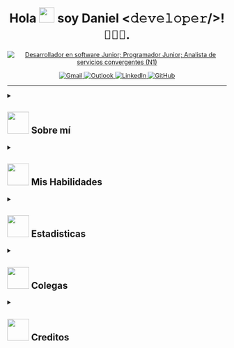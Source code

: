 <!DOCTYPE html>
<html lang="es-en">
<head>
    <meta charset="UTF-8">
    <meta name="viewport" content="width=device-width, initial-scale=1.0">
</head>
<body>

<div align="center">
    <h1>Hola <img src="https://media.giphy.com/media/hvRJCLFzcasrR4ia7z/giphy.gif" width="35"> soy Daniel <𝚍𝚎𝚟𝚎𝚕𝚘𝚙𝚎𝚛/>!<span style="font-family: 'Segoe UI', Tahoma, Geneva, Verdana, sans-serif;">👨🏻‍💻</span>.</h1>
</div>

<p align="center">
    <a href="https://github.com/DenverCoder1/readme-typing-svg">
        <img src="https://readme-typing-svg.herokuapp.com?font=Time+New+Roman&color=%236b69d6&size=25&center=true&vCenter=true&width=600&height=100&lines=Desarrollador+en+Software+Junior%3BProgramador+Junior%3BAnalista+de+servicios+convergentes+(N1)" alt="Desarrollador en software Junior; Programador Junior; Analista de servicios convergentes (N1)">
    </a>
</p>
<p align="center">
  <a href="mailto:d.pinto142004l@gmail.com">
    <img src="https://img.shields.io/badge/Gmail-%23D14836.svg?style=for-the-badge&logo=gmail&logoColor=white" title="Gmail">
      </a>
    <a href="mailto:danielsabogal2004@hotmail.com">
    <img src="https://img.shields.io/badge/Outlook-%230078D4.svg?style=for-the-badge&logo=microsoft-outlook&logoColor=white" title="Outlook">
  </a>
        <a href="https://www.linkedin.com/in/daniel-fernando-pinto-sabogal-5258a7240/" target="_blank">
    <img src="https://img.shields.io/badge/LinkedIn-%230077B5.svg?style=for-the-badge&logo=linkedin&logoColor=white" title="LinkedIn">
  </a>
  <a href="https://github.com/DaniFe-Developer" target="_blank">
  <img src="https://img.shields.io/badge/GitHub-%23181717.svg?style=for-the-badge&logo=github&logoColor=white" title="GitHub">
</a>

        
</p>


<hr>

<div style="display: inline-block; width: 60%;">
    <details><summary><h2><img src="https://github.com/7oSkaaa/7oSkaaa/blob/main/Images/about_me.gif?raw=true" width="50px"> Sobre mí</h2></summary>
    <picture>
        <img align="right" src="https://media.giphy.com/media/ao9DUiTKH60XS/giphy.gif" width="250px">
    </picture>
<ul style="list-style-type: none; padding-left: 0;">
    <li>🦁 Tengo 19 años.</li>
    <li>😉 Soy Colombiano, residente en Bogota DC.</li>
    <li>💼 Actualmente trabajo como Analista de Servicios Convergentes en <a target="_blank" href="https://xdc.com.co/">Xorex Colombia.</a></li>
    <li>🖥️ Tengo experiencia como <strong>Desarrollador Web</strong> durante mi pasantía en la<br> Alcaldía del Municipio de Fusagasugá, Colombia.</li>
    <li>👨‍🎓 Soy Tecnólogo en Desarrollo de Software, graduado de la <a target="_blank" href="https://www.ucundinamarca.edu.co/">Universidad de Cundinamarca.</a>-> 2024</li>
    <li>✏️ Estudio Ingeniería en Software.</li>
    <li>🧾 Estoy Certificado en Linux Básico e Intermedio por <a target="_blank" href="https://www.netacad.com/">Cisco.</a></li>
    <li>🧾 Estoy Certificado en Fundamentos de Ciberseguridad por <a target="_blank" href="https://www.netacad.com/">Cisco.</a></li>
    <li>🧾 Estoy Certificado en Mantenimiento Preventivo y Correctivo <br>en Equipos de Cómputo por la <a target="_blank" href="https://www.ucundinamarca.edu.co/">Universidad de Cundinamarca.</a></li>
    <li>🎮 Amante a los videojuegos</li>
</ul>
</details>
</div>


<div>
     <details><summary><h2><img src="https://media2.giphy.com/media/QssGEmpkyEOhBCb7e1/giphy.gif?cid=ecf05e47a0n3gi1bfqntqmob8g9aid1oyj2wr3ds3mg700bl&rid=giphy.gif" width ="50px"> Mis Habilidades</h2></summary>
<div>
    <h3><img src="https://github.com/7oSkaaa/7oSkaaa/blob/main/Images/Programming_Languages.gif?raw=true" width="50px"> Lenguajes de Programación y Maquetación</h3>  
    <img src="https://img.shields.io/badge/html5-%23E34F26.svg?style=for-the-badge&logo=html5&logoColor=white" title="Html">
    <img src="https://img.shields.io/badge/css3-%231572B6.svg?style=for-the-badge&logo=css3&logoColor=white" title="Css">
    <img src="https://img.shields.io/badge/javascript-%23323330.svg?style=for-the-badge&logo=javascript&logoColor=%23F7DF1E" title="Java Script">
    <img src="https://img.shields.io/badge/java-%23007396.svg?style=for-the-badge&logo=java&logoColor=white" title="Java">
    <img src="https://img.shields.io/badge/php-%23777BB4.svg?style=for-the-badge&logo=php&logoColor=white" title="PHP">
    <img src="https://img.shields.io/badge/sql-%230075A8.svg?style=for-the-badge&logo=sql&logoColor=white" title="SQL">
    <img src="https://img.shields.io/badge/python-%233776AB.svg?style=for-the-badge&logo=python&logoColor=white" title="Python">
    <img src="https://img.shields.io/badge/c%23-%23239120.svg?style=for-the-badge&logo=c-sharp&logoColor=white" title="C#">
</div>

<div>
    <h3><img src="https://github.com/7oSkaaa/7oSkaaa/blob/main/Images/Software_Tools.gif?raw=true" width="50px"> Entornos de Desarrollo, Librerías y Frameworks</h3>
    <img src="https://img.shields.io/badge/Visual%20Studio%20Code-%23007ACC.svg?style=for-the-badge&logo=visual-studio-code&logoColor=white" title="Visual Studio Code">
    <img src="https://img.shields.io/badge/Visual%20Studio%20Community-%235C2D91.svg?style=for-the-badge&logo=visual-studio&logoColor=white" title="Visual Studio Community">
     <img src="https://img.shields.io/badge/sublime_text-%23575757.svg?&style=for-the-badge&logo=sublime-text&logoColor=important" title="Sublime Text">
    <img src="https://img.shields.io/badge/PyCharm%20Community-%23000000.svg?style=for-the-badge&logo=pycharm&logoColor=white" title="PyCharm Community Edition">
    <img src="https://img.shields.io/badge/Apache%20NetBeans-%23ED8B00.svg?style=for-the-badge&logo=apache-netbeans-ide&logoColor=white" title="Apache NetBeans">
    <img src="https://img.shields.io/badge/SQL%20Server-%23CC2927.svg?style=for-the-badge&logo=microsoft-sql-server&logoColor=white" title="SQL Server">
    <img src="https://img.shields.io/badge/SQL%20Developer%20-%23EA4C09.svg?style=for-the-badge&logo=oracle&logoColor=white" title="SQL Developer + Oracle">
    <img src="https://img.shields.io/badge/MySQL%20Workbench-%2300f.svg?style=for-the-badge&logo=mysql&logoColor=white" title="MySQL Workbench">
    <img src="https://img.shields.io/badge/Android%20Studio-3DDC84?style=for-the-badge&logo=android-studio&logoColor=white" title="Android Studio">
    <img src="https://img.shields.io/badge/Bootstrap-%23563D7C.svg?style=for-the-badge&logo=bootstrap&logoColor=white" title="Bootstrap">
    <img src="https://img.shields.io/badge/Laravel-%23FF2D20.svg?style=for-the-badge&logo=laravel&logoColor=white" title="Laravel">
    <img src="https://img.shields.io/badge/Git-%23F05032.svg?style=for-the-badge&logo=git&logoColor=white" title="Git">
</div>

<div>
    <h3><img src="https://github.com/TheDudeThatCode/TheDudeThatCode/blob/master/Assets/Earth.gif" width="40px"> Softwares y Herramientas</h3>
    <img src="https://img.shields.io/badge/GitHub-181717?style=for-the-badge&logo=github&logoColor=white" title="GitHub">
    <img src="https://img.shields.io/badge/Microsoft_Office-D83B01?style=for-the-badge&logo=microsoft-office&logoColor=white" title="Microsoft Office">
    <img src="https://img.shields.io/badge/Termux-%23000000.svg?style=for-the-badge&logo=termux&logoColor=white" title="Termux">
    <img src="https://img.shields.io/badge/Cisco%20Packet%20Tracer-0078D4?style=for-the-badge&logo=cisco&logoColor=white" title="Cisco Packet Tracer">
    <img src="https://img.shields.io/badge/Wireshark-1679A7?style=for-the-badge&logo=wireshark&logoColor=white" title="Wireshark">
    <img src="https://img.shields.io/badge/Nmap-DC4631?style=for-the-badge&logo=nmap&logoColor=white" title="Nmap">
    <img src="https://img.shields.io/badge/VPN-00457C?style=for-the-badge&logo=fortinet&logoColor=white" title="VPN">
    <img src="https://img.shields.io/badge/SecureCRT-0078D4?style=for-the-badge&logo=ssh&logoColor=white" title="SecureCRT">
    <img src="https://img.shields.io/badge/Remedy%207.6-%23000000.svg?style=for-the-badge&logo=remedy&logoColor=white" title="Remedy 7.6">
    <img src="https://img.shields.io/badge/Remedy%2020-%23000000.svg?style=for-the-badge&logo=remedy&logoColor=white" title="Remedy 20">
<img src="https://img.shields.io/badge/AnyDesk-%23FF2D20.svg?style=for-the-badge&logo=anydesk&logoColor=white" title="AnyDesk">
</div>

<div>
    <h3><img src="https://github.com/7oSkaaa/7oSkaaa/blob/main/Images/OS.gif?raw=true" width="50px"> Sistemas Operativos</h3>
    <img src="https://img.shields.io/badge/Windows-%230078D6.svg?style=for-the-badge&logo=windows&logoColor=white" title="Windows">
    <img src="https://img.shields.io/badge/Windows_10-0078D6?style=for-the-badge&logo=windows&logoColor=white" title="Windows 10">
    <img src="https://img.shields.io/badge/Windows%2011-%230078D6.svg?style=for-the-badge&logo=windows&logoColor=white" title="Windows 11">
    <img src="https://img.shields.io/badge/Linux-%23FCC624.svg?style=for-the-badge&logo=linux&logoColor=white" title="Linux">
    <img src="https://img.shields.io/badge/Kali%20Linux-%23000000.svg?style=for-the-badge&logo=kali-linux&logoColor=white" title="Kali Linux">
<img src="https://img.shields.io/badge/Kali%20Linux-%23563D7C.svg?style=for-the-badge&logo=kali-linux&logoColor=white" title="Kali Purple">
    <img src="https://img.shields.io/badge/Ubuntu-E95420?style=for-the-badge&logo=ubuntu&logoColor=white" title="Ubuntu">
</div>
</details>
</div>


<div style="display: inline-block; width: 60%;">
    <details><summary><h2><img src="https://github.com/7oSkaaa/7oSkaaa/blob/main/Images/about_me.gif?raw=true" width="50px"> Estadisticas</h2></summary>
        <img src="https://github-readme-stats.vercel.app/api/top-langs/?username=DaniFe-Developer&theme=dark&hide_border=false&include_all_commits=false&count_private=false&layout=compact" alt="Top Languages">
        <img src="https://github-readme-streak-stats.herokuapp.com/?user=DaniFe-Developer&theme=dark&hide_border=false" alt="GitHub Streak" /><br/>

</details>
</div>

<div style="display: inline-block; width: 60%;">
    <details>
        <summary>
            <h2><img src="https://github.com/7oSkaaa/7oSkaaa/blob/main/Images/about_me.gif?raw=true" width="50px"> Colegas</h2>
        </summary>
        <ul style="list-style-type: none; padding-left: 0;">
            <li>
                <strong>William Henrique</strong> - Tecnólogo en desarrollo de Software
                <br><br>
                <a href="https://github.com/DanielFernandoPintoSabogal" target="_blank">
                    <img src="https://img.shields.io/badge/GitHub-%23181717.svg?style=for-the-badge&logo=github&logoColor=white" title="GitHub">
                </a>
                <a href="https://www.linkedin.com/in/daniel-fernando-pinto-sabogal-5258a7240/" target="_blank">
                    <img src="https://img.shields.io/badge/LinkedIn-%230077B5.svg?style=for-the-badge&logo=linkedin&logoColor=white" title="LinkedIn">
                </a>
                <a href="mailto:d.pinto142004l@gmail.com">
                    <img src="https://img.shields.io/badge/Gmail-%23D14836.svg?style=for-the-badge&logo=gmail&logoColor=white" title="Gmail">
                </a>
            </li>
            <li>
                <strong>Crsthian Guerrero</strong> - Tecnólogo en desarrollo de Software
                <br><br>
                <a href="https://github.com/demondcn" target="_blank">
                    <img src="https://img.shields.io/badge/GitHub-%23181717.svg?style=for-the-badge&logo=github&logoColor=white" title="GitHub">
                </a>
                <a href="https://www.linkedin.com/in/daniel-fernando-pinto-sabogal-5258a7240/" target="_blank">
                    <img src="https://img.shields.io/badge/LinkedIn-%230077B5.svg?style=for-the-badge&logo=linkedin&logoColor=white" title="LinkedIn">
                </a>
                <a href="mailto:guerrero70407@gmail.com">
                    <img src="https://img.shields.io/badge/Gmail-%23D14836.svg?style=for-the-badge&logo=gmail&logoColor=white" title="Gmail">
                </a>
            </li>
        </ul>
    </details>
</div>

<div style="display: inline-block; width: 60%;">
    <details><summary><h2><img src="https://github.com/7oSkaaa/7oSkaaa/blob/main/Images/about_me.gif?raw=true" width="50px"> Creditos</h2></summary>
                <a href="https://visitcount.itsvg.in">
  <img src="https://visitcount.itsvg.in/api?id=DaniFe-Developer&icon=0&color=0" alt="Visit Count" />
</a><br>
    Credit <a href="https://github.com/DanielFernandoPintoSabogal" target="_blank">DaniFe-Developer</a>
</details>
</div>

</body>
</html>
